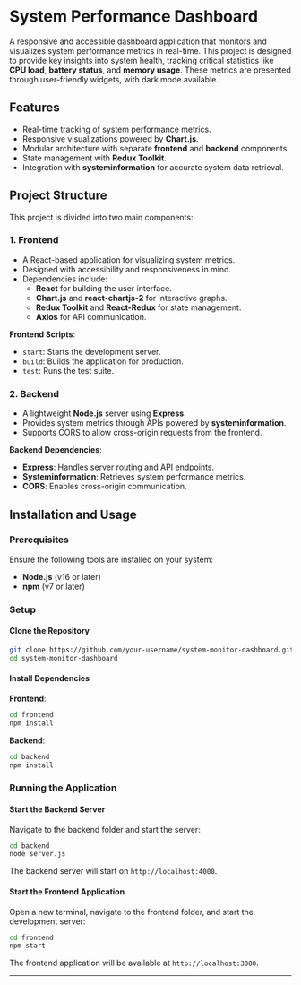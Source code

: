 # **System Performance Dashboard**

A responsive and accessible dashboard application that monitors and visualizes system performance metrics in real-time. This project is designed to provide key insights into system health, tracking critical statistics like **CPU load**, **battery status**, and **memory usage**. These metrics are presented through user-friendly widgets, with dark mode available.

## **Features**
- Real-time tracking of system performance metrics.
- Responsive visualizations powered by **Chart.js**.
- Modular architecture with separate **frontend** and **backend** components.
- State management with **Redux Toolkit**.
- Integration with **systeminformation** for accurate system data retrieval.


## **Project Structure**
This project is divided into two main components:

### **1. Frontend**
- A React-based application for visualizing system metrics.
- Designed with accessibility and responsiveness in mind.
- Dependencies include:
  - **React** for building the user interface.
  - **Chart.js** and **react-chartjs-2** for interactive graphs.
  - **Redux Toolkit** and **React-Redux** for state management.
  - **Axios** for API communication.

**Frontend Scripts**:
- `start`: Starts the development server.
- `build`: Builds the application for production.
- `test`: Runs the test suite.


### **2. Backend**
- A lightweight **Node.js** server using **Express**.
- Provides system metrics through APIs powered by **systeminformation**.
- Supports CORS to allow cross-origin requests from the frontend.

**Backend Dependencies**:
- **Express**: Handles server routing and API endpoints.
- **Systeminformation**: Retrieves system performance metrics.
- **CORS**: Enables cross-origin communication.


## **Installation and Usage**

### **Prerequisites**
Ensure the following tools are installed on your system:
- **Node.js** (v16 or later)
- **npm** (v7 or later)

### **Setup**

#### Clone the Repository
```bash
git clone https://github.com/your-username/system-monitor-dashboard.git
cd system-monitor-dashboard
```

#### Install Dependencies

**Frontend**:
```bash
cd frontend
npm install
```

**Backend**:
```bash
cd backend
npm install
```


### **Running the Application**

#### Start the Backend Server
Navigate to the backend folder and start the server:
```bash
cd backend
node server.js
```

The backend server will start on `http://localhost:4000`.

#### Start the Frontend Application
Open a new terminal, navigate to the frontend folder, and start the development server:
```bash
cd frontend
npm start
```

The frontend application will be available at `http://localhost:3000`.

---
